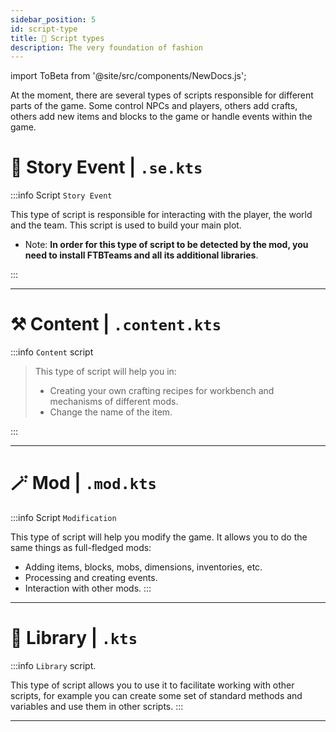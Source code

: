 ```yaml
---
sidebar_position: 5
id: script-type
title: 🧾 Script types
description: The very foundation of fashion
---
```


import ToBeta from '@site/src/components/NewDocs.js';

<ToBeta url='welcome' />

At the moment, there are several types of scripts responsible for different parts of the game. Some control NPCs and players, others add crafts, others add new items and blocks to the game or handle events within the game.

# 📓 Story Event | `.se.kts`

:::info Script `Story Event`

This type of script is responsible for interacting with the player, the world and the team. This script is used to build your main plot.
- Note: __**In order for this type of script to be detected by the mod, you need to install FTBTeams and all its additional libraries**__.

:::
> 
---

# ⚒️ Content | `.content.kts`

:::info `Content` script

> This type of script will help you in:  
> - Creating your own crafting recipes for workbench and mechanisms of different mods.
> - Change the name of the item.

:::

---

# 🪄 Mod | `.mod.kts`

:::info Script `Modification`

This type of script will help you modify the game. It allows you to do the same things as full-fledged mods:
- Adding items, blocks, mobs, dimensions, inventories, etc.
- Processing and creating events.
- Interaction with other mods.
:::

---

# 📖 Library | `.kts`

:::info `Library` script.

This type of script allows you to use it to facilitate working with other scripts, for example you can create some set of standard methods and variables and use them in other scripts.
:::

---